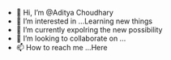 - 👋 Hi, I’m @Aditya Choudhary
- 👀 I’m interested in ...Learning new things
- 🌱 I’m currently expolring the new possibility
- 💞️ I’m looking to collaborate on ...
- 📫 How to reach me ...Here

<!---
HashtagAditya/HashtagAditya is a ✨ special ✨ repository because its `README.md` (this file) appears on your GitHub profile.
You can click the Preview link to take a look at your changes.
--->
